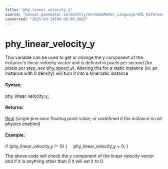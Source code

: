 ```yaml
---
title: "phy_linear_velocity_y"
source: "manual.gamemaker.io/monthly/en/GameMaker_Language/GML_Reference/Physics/Physics_Variables/phy_linear_velocity_y.htm"
converted: "2025-09-14T04:00:06.086Z"
---
```


# phy\_linear\_velocity\_y

This variable can be used to get or change the y component of the instance's linear velocity vector and is defined in pixels per second (for pixels per step, see [phy\_speed\_y](phy_speed_y.md)). Altering this for a static instance (ie: an instance with 0 density) will turn it into a kinematic instance

#### Syntax:

phy\_linear\_velocity\_y;

#### Returns:

[Real](../../../GML_Overview/Data_Types.md) (single precision floating point value, or undefined if the instance is not physics enabled)

#### Example:

if (phy\_linear\_velocity\_y != 0)
{
    phy\_linear\_velocity\_y = 0;
}

The above code will check the y component of the linear velocity vector and if it is anything other than 0 it will set it to 0.